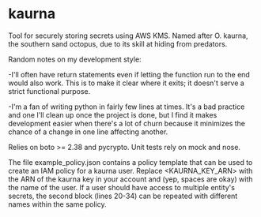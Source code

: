 # kaurna
Tool for securely storing secrets using AWS KMS.  Named after O. kaurna, the southern sand octopus, due to its skill at hiding from predators.

Random notes on my development style:

-I'll often have return statements even if letting the function run to the end would also work.  This is to make it clear where it exits; it doesn't serve a strict functional purpose.

-I'm a fan of writing python in fairly few lines at times.  It's a bad practice and one I'll clean up once the project is done, but I find it makes development easier when there's a lot of churn because it minimizes the chance of a change in one line affecting another.

Relies on boto >= 2.38 and pycrypto.  Unit tests rely on mock and nose.

The file example_policy.json contains a policy template that can be used to create an IAM policy for a kaurna user.  Replace <KAURNA_KEY_ARN> with the ARN of the kaurna key in your account and <AUTHORIZED ENTITY NAME> (yep, spaces are okay) with the name of the user.  If a user should have access to multiple entity's secrets, the second block (lines 20-34) can be repeated with different names within the same policy.
